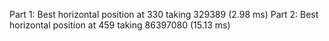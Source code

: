 Part 1: Best horizontal position at 330 taking 329389 (2.98 ms)
Part 2: Best horizontal position at 459 taking 86397080 (15.13 ms)
